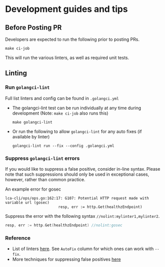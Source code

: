 # Development guides and tips  

## Before Posting PR

Developers are expected to run the following prior to posting PRs.  

```shell
make ci-job
```

This will run the various linters, as well as required unit tests.  

## Linting

### Run `golangci-lint`

Full list linters and config can be found in `.golangci.yml`

- The golangci-lint test can be run individually at any time during development (Note: `make ci-job` also runs this)

  ```shell
  make golangci-lint
  ```

- Or run the following to allow `golangci-lint` for any auto fixes (if available by linter)
  
  ```shell
  golangci-lint run --fix --config .golangci.yml
  ```

### Suppress `golangci-lint` errors

If you would like to suppress a false positive, consider in-line syntax. Please note that such suppressions should only be used in exceptional cases, however, rather than common practice.

An example error for gosec

```console
lca-cli/ops/ops.go:162:17: G107: Potential HTTP request made with variable url (gosec)
                        resp, err := http.Get(healthzEndpoint)
```

Suppress the error with the following syntax `//nolint:mylinter1,mylinter2`.

```go
resp, err := http.Get(healthzEndpoint) //nolint:gosec
```
  
### Reference

- List of linters [here](https://golangci-lint.run/usage/linters/). See `AutoFix` column for which ones can work with `--fix`.
- More techniques for suppressing false positives [here](https://golangci-lint.run/usage/false-positives/)
